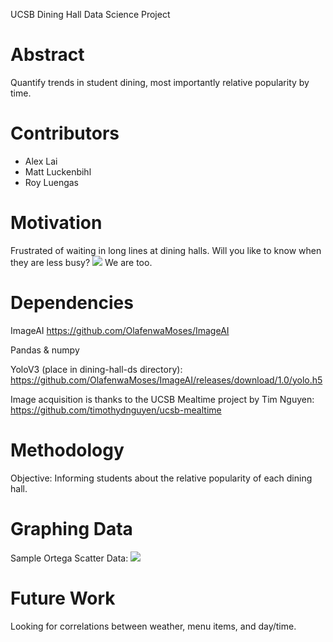 UCSB Dining Hall Data Science Project

Abstract
==========
Quantify trends in student dining, most importantly relative popularity by time.

Contributors 
==========
-   Alex Lai
-   Matt Luckenbihl
-   Roy Luengas

Motivation
==========
Frustrated of waiting in long lines at dining halls. Will you like to know when they are less busy?
<img src='https://github.com/dining-hall-warriors/dining-hall-ds/blob/master/figure-markdown/93d1c681483b130b5f1c72ed2cbadb2b.jpg'>      We are too.                                                                                                                          
                                                                                                                               
Dependencies
=============
ImageAI
https://github.com/OlafenwaMoses/ImageAI

Pandas & numpy

YoloV3 (place in dining-hall-ds directory):
https://github.com/OlafenwaMoses/ImageAI/releases/download/1.0/yolo.h5

Image acquisition is thanks to the UCSB Mealtime project by Tim Nguyen:
https://github.com/timothydnguyen/ucsb-mealtime

Methodology
==========
Objective: Informing students about the relative popularity of each dining hall.


Graphing Data
=============
Sample Ortega Scatter Data:
<img src ='https://github.com/dining-hall-warriors/dining-hall-ds/blob/master/figure-markdown/Figure_4.png'>

Future Work
=============
Looking for correlations between weather, menu items, and day/time.




